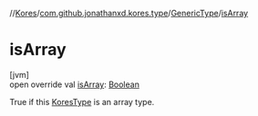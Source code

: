 //[Kores](../../../index.md)/[com.github.jonathanxd.kores.type](../index.md)/[GenericType](index.md)/[isArray](is-array.md)

# isArray

[jvm]\
open override val [isArray](is-array.md): [Boolean](https://kotlinlang.org/api/latest/jvm/stdlib/kotlin/-boolean/index.html)

True if this [KoresType](../-kores-type/index.md) is an array type.
